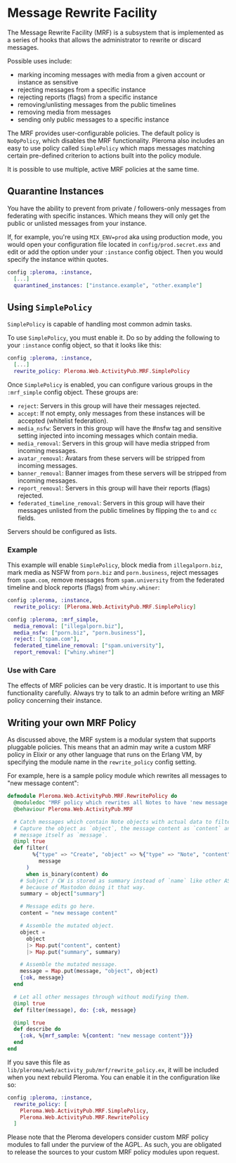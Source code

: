 # Message Rewrite Facility

The Message Rewrite Facility (MRF) is a subsystem that is implemented as a series of hooks that allows the administrator to rewrite or discard messages.

Possible uses include:

* marking incoming messages with media from a given account or instance as sensitive
* rejecting messages from a specific instance
* rejecting reports (flags) from a specific instance
* removing/unlisting messages from the public timelines
* removing media from messages
* sending only public messages to a specific instance

The MRF provides user-configurable policies. The default policy is `NoOpPolicy`, which disables the MRF functionality. Pleroma also includes an easy to use policy called `SimplePolicy` which maps messages matching certain pre-defined criterion to actions built into the policy module.

It is possible to use multiple, active MRF policies at the same time.

## Quarantine Instances

You have the ability to prevent from private / followers-only messages from federating with specific instances. Which means they will only get the public or unlisted messages from your instance.

If, for example, you're using `MIX_ENV=prod` aka using production mode, you would open your configuration file located in `config/prod.secret.exs` and edit or add the option under your `:instance` config object. Then you would specify the instance within quotes.

```elixir
config :pleroma, :instance,
  [...]
  quarantined_instances: ["instance.example", "other.example"]
```

## Using `SimplePolicy`

`SimplePolicy` is capable of handling most common admin tasks.

To use `SimplePolicy`, you must enable it. Do so by adding the following to your `:instance` config object, so that it looks like this:

```elixir
config :pleroma, :instance,
  [...]
  rewrite_policy: Pleroma.Web.ActivityPub.MRF.SimplePolicy
```

Once `SimplePolicy` is enabled, you can configure various groups in the `:mrf_simple` config object. These groups are:

* `reject`: Servers in this group will have their messages rejected.
* `accept`: If not empty, only messages from these instances will be accepted (whitelist federation).
* `media_nsfw`: Servers in this group will have the #nsfw tag and sensitive setting injected into incoming messages which contain media.
* `media_removal`: Servers in this group will have media stripped from incoming messages.
* `avatar_removal`: Avatars from these servers will be stripped from incoming messages.
* `banner_removal`: Banner images from these servers will be stripped from incoming messages.
* `report_removal`: Servers in this group will have their reports (flags) rejected.
* `federated_timeline_removal`: Servers in this group will have their messages unlisted from the public timelines by flipping the `to` and `cc` fields.

Servers should be configured as lists.

### Example

This example will enable `SimplePolicy`, block media from `illegalporn.biz`, mark media as NSFW from `porn.biz` and `porn.business`, reject messages from `spam.com`, remove messages from `spam.university` from the federated timeline and block reports (flags) from `whiny.whiner`:

```elixir
config :pleroma, :instance,
  rewrite_policy: [Pleroma.Web.ActivityPub.MRF.SimplePolicy]

config :pleroma, :mrf_simple,
  media_removal: ["illegalporn.biz"],
  media_nsfw: ["porn.biz", "porn.business"],
  reject: ["spam.com"],
  federated_timeline_removal: ["spam.university"],
  report_removal: ["whiny.whiner"]
```

### Use with Care

The effects of MRF policies can be very drastic. It is important to use this functionality carefully. Always try to talk to an admin before writing an MRF policy concerning their instance.

## Writing your own MRF Policy

As discussed above, the MRF system is a modular system that supports pluggable policies. This means that an admin may write a custom MRF policy in Elixir or any other language that runs on the Erlang VM, by specifying the module name in the `rewrite_policy` config setting.

For example, here is a sample policy module which rewrites all messages to "new message content":

```elixir
defmodule Pleroma.Web.ActivityPub.MRF.RewritePolicy do
  @moduledoc "MRF policy which rewrites all Notes to have 'new message content'."
  @behaviour Pleroma.Web.ActivityPub.MRF

  # Catch messages which contain Note objects with actual data to filter.
  # Capture the object as `object`, the message content as `content` and the
  # message itself as `message`.
  @impl true
  def filter(
        %{"type" => "Create", "object" => %{"type" => "Note", "content" => content} = object} =
          message
      )
      when is_binary(content) do
    # Subject / CW is stored as summary instead of `name` like other AS2 objects
    # because of Mastodon doing it that way.
    summary = object["summary"]

    # Message edits go here.
    content = "new message content"

    # Assemble the mutated object.
    object =
      object
      |> Map.put("content", content)
      |> Map.put("summary", summary)

    # Assemble the mutated message.
    message = Map.put(message, "object", object)
    {:ok, message}
  end

  # Let all other messages through without modifying them.
  @impl true
  def filter(message), do: {:ok, message}

  @impl true
  def describe do
    {:ok, %{mrf_sample: %{content: "new message content"}}}
  end
end
```

If you save this file as `lib/pleroma/web/activity_pub/mrf/rewrite_policy.ex`, it will be included when you next rebuild Pleroma.  You can enable it in the configuration like so:

```elixir
config :pleroma, :instance,
  rewrite_policy: [
    Pleroma.Web.ActivityPub.MRF.SimplePolicy,
    Pleroma.Web.ActivityPub.MRF.RewritePolicy
  ]
```

Please note that the Pleroma developers consider custom MRF policy modules to fall under the purview of the AGPL. As such, you are obligated to release the sources to your custom MRF policy modules upon request.
